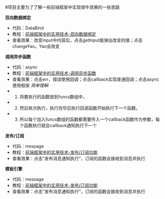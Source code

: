 #项目主要为了了解一些前端框架中实现很牛效果的一些思路

**双向数据绑定**
- 代码：DataBind
- 教程：[前端框架中的实用技术-双向数据绑定](http://hi.baidu.com/tang_guangyao/item/bb42dae08a12ce2e570f1d04)
- 查看效果：改变input中内容后，点击getInput能弹出改变的值；点击changeYao，Yao会改变


**调用异步函数**
- 代码：async
- 教程：[前端框架中的实用技术-调用异步函数](http://hi.baidu.com/tang_guangyao/item/d417f960e0d688346995e6c7)
- 查看效果：点击err，错误使用回调；点击callback实现普通回调；点击async使用框架
*简单理解:*
- 1. 将要执行的函数放到funcs数组中，
- 2. 然后依次执行，执行完毕后执行回调函数开始执行下一个函数。
- 3. 所以每个加入funcs数组的函数都需要传入一个callback函数作为参数，每个函数执行就会callback通知执行下一个

**发布/订阅**
- 代码：message
- 教程：[前端框架中的实用技术-发布/订阅功能](http://hi.baidu.com/tang_guangyao/item/0edc4ed3e2e556d692a974d2)
- 查看效果：点击”发布消息通知执行“，订阅的函数会接收到消息并执行


**模板引擎**
- 代码：message
- 教程：[前端框架中的实用技术-发布/订阅功能](http://hi.baidu.com/tang_guangyao/item/0edc4ed3e2e556d692a974d2)
- 查看效果：点击”发布消息通知执行“，订阅的函数会接收到消息并执行